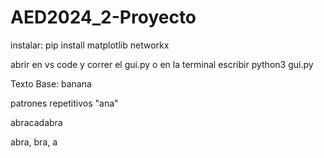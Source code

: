 # AED2024_2-Proyecto

instalar:
pip install matplotlib networkx


abrir en vs code y correr el gui.py o en la terminal escribir python3 gui.py


Texto Base:
banana

patrones repetitivos "ana"



abracadabra

abra, bra, a
